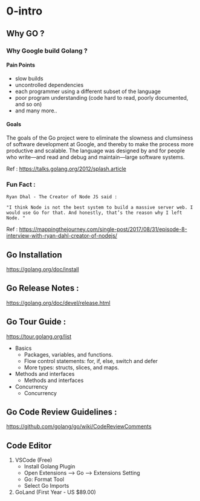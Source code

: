 # 0-intro
## Why GO ?
### Why Google build Golang ?
#### Pain Points 
- slow builds
- uncontrolled dependencies
- each programmer using a different subset of the language
- poor program understanding (code hard to read, poorly documented, and so on)
- and many more..

#### Goals 
The goals of the Go project were to eliminate the slowness and clumsiness of software development at Google, and thereby to make the process more productive and scalable. The language was designed by and for people who write—and read and debug and maintain—large software systems.

Ref : https://talks.golang.org/2012/splash.article

### Fun Fact :
``` 
Ryan Dhal - The Creator of Node JS said :

"I think Node is not the best system to build a massive server web. I would use Go for that. And honestly, that’s the reason why I left Node. "
```
Ref : 
https://mappingthejourney.com/single-post/2017/08/31/episode-8-interview-with-ryan-dahl-creator-of-nodejs/

## Go Installation
https://golang.org/doc/install

## Go Release Notes :
https://golang.org/doc/devel/release.html

## Go Tour Guide :
https://tour.golang.org/list
- Basics
  - Packages, variables, and functions.
  - Flow control statements: for, if, else, switch and defer
  - More types: structs, slices, and maps.
- Methods and interfaces
  - Methods and interfaces
- Concurrency
  - Concurrency
## Go Code Review Guidelines : 
https://github.com/golang/go/wiki/CodeReviewComments

## Code Editor
1. VSCode (Free)
   - Install Golang Plugin
   - Open Extensions --> Go --> Extensions Setting
   - Go: Format Tool
   - Select Go Imports
2. GoLand (First Year - US $89.00)
